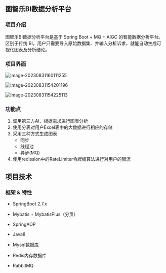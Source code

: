 ## 图智乐BI数据分析平台

### 项目介绍

图智乐BI数据分析平台是基于 Spring Boot + MQ + AIGC 的智能数据分析平台。区别于传统 BI，用户只需要导入原始数据集、并输入分析诉求，就能自动生成可视化图表及分析结论。

### 项目界面

![image-20230831160111255]([D:\markdownImg\image-20230831160111255.png](https://markdown-xlf.oss-cn-beijing.aliyuncs.com/image-20230831160111255.png?Expires=1693470171&OSSAccessKeyId=TMP.3KiFg9NJT2vLQ7ySxPJsGWw1xPGQg14KW2ApXkditCM8fTdwEgpPHkyJ6GiYoiDG7vawkr1DNwaHYnh7jW17LoN1WUtuZm&Signature=kruA%2FPMEiPO57NHiXkNgK8Hplp8%3D))

![image-20230831154201196](
https://markdown-xlf.oss-cn-beijing.aliyuncs.com/image-20230831154201196.png?Expires=1693470194&OSSAccessKeyId=TMP.3KiFg9NJT2vLQ7ySxPJsGWw1xPGQg14KW2ApXkditCM8fTdwEgpPHkyJ6GiYoiDG7vawkr1DNwaHYnh7jW17LoN1WUtuZm&Signature=YMbIGB5r1YMy0IQhovFyiqu1t0o%3D)

![image-20230831154225113]([D:\markdownImg\image-20230831154225113.png](https://markdown-xlf.oss-cn-beijing.aliyuncs.com/image-20230831154225113.png?Expires=1693470206&OSSAccessKeyId=TMP.3KiFg9NJT2vLQ7ySxPJsGWw1xPGQg14KW2ApXkditCM8fTdwEgpPHkyJ6GiYoiDG7vawkr1DNwaHYnh7jW17LoN1WUtuZm&Signature=dLUnoowjHyFfLN7gW9N25Qz68dc%3D))

### 功能点

1. 调用第三方AI，根据需求进行图表分析
2. 使用分表对用户Excel表中的大数据进行相应的存储
3. 采用三种方式生成图表
   - 同步
   - 线程池
   - 异步(MQ)
4. 使用redission中的RateLimiter令牌桶算法进行对用户的限流

## 项目技术

### 框架 & 特性

- SpringBoot 2.7.x
- Mybatis + MybatisPlus（分页）
- SpringAOP
- Java8

- Mysql数据库
- Redis内存数据库
- RabbitMQ

